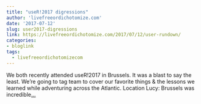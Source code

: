 ```yaml
---
title: "useR!2017 digressions"
author: 'livefreeordichotomize.com'
date: '2017-07-12'
slug: user2017-digressions
link: https://livefreeordichotomize.com/2017/07/12/user-rundown/
categories:
- bloglink
tags:
  - livefreeordichotomizecom
---
```


We both recently attended useR!2017 in Brussels. It was a blast to say the least. We’re going to tag team to cover our favorite things & the lessons we learned while adventuring across the Atlantic. Location Lucy: Brussels was incredible[... <i class="fas fa-external-link-alt"></i>](https://livefreeordichotomize.com/2017/07/12/user-rundown/)

